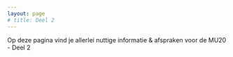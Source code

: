 ```yaml
---
layout: page
# title: Deel 2
---
```



Op deze pagina vind je allerlei nuttige informatie & afspraken voor de MU20 - Deel 2